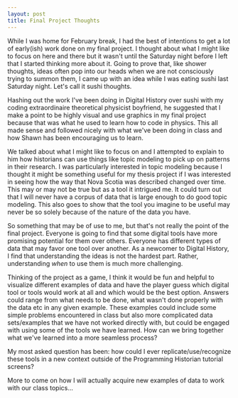 ```yaml
---
layout: post
title: Final Project Thoughts
---
```


While I was home for February break, I had the best of intentions to get a lot of early(ish) work done on my final project. I thought about what I might like to focus on here and there but it wasn't until the Saturday night before I left that I started thinking more about it. Going to prove that, like shower thoughts, ideas often pop into our heads when we are not consciously trying to summon them, I came up with an idea while I was eating sushi last Saturday night. Let's call it sushi thoughts. 

Hashing out the work I've been doing in Digital History over sushi with my coding extraordinaire theoretical physicist boyfriend, he suggested that I make a point to be highly visual and use graphics in my final project because that was what he used to learn how to code in physics. This all made sense and followed nicely with what we've been doing in class and how Shawn has been encouraging us to learn.

We talked about what I might like to focus on and I attempted to explain to him how historians can use things like topic modeling to pick up on patterns in their research. I was particularly interested in topic modeling because I thought it might be something useful for my thesis project if I was interested in seeing how the way that Nova Scotia was described changed over time. This may or may not be true but as a tool it intrigued me. It could turn out that I will never have a corpus of data that is large enough to do good topic modeling. This also goes to show that the tool you imagine to be useful may never be so solely because of the nature of the data you have.

So something that may be of use to me, but that's not really the point of the final project. Everyone is going to find that some digital tools have more promising potential for them over others. Everyone has different types of data that may favor one tool over another. As a newcomer to Digital History, I find that understanding the ideas is not the hardest part. Rather, understanding *when* to use them is much more challenging. 

Thinking of the project as a game, I think it would be fun and helpful to visualize different examples of data and have the player guess which digital tool or tools would work at all and which would be the best option. Answers could range from what needs to be done, what wasn't done properly with the data etc in any given example. These examples could include some simple problems encountered in class but also more complicated data sets/examples that we have not worked directly with, but could be engaged with using some of the tools we have learned. How can we bring together what we've learned into a more seamless process?

My most asked question has been: how could I ever replicate/use/recognize these tools in a new context outside of the Programming Historian tutorial screens?

More to come on how I will actually acquire new examples of data to work with our class topics...
